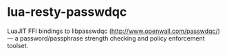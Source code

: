 # lua-resty-passwdqc

LuaJIT FFI bindings to libpasswdqc (http://www.openwall.com/passwdqc/) — a password/passphrase strength checking and policy enforcement toolset.

